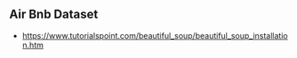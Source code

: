 ## Air Bnb Dataset

- https://www.tutorialspoint.com/beautiful_soup/beautiful_soup_installation.htm
